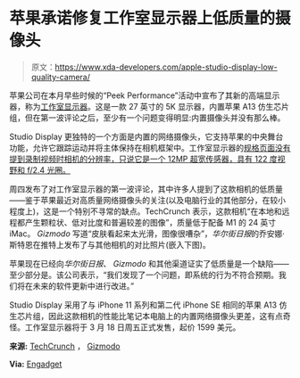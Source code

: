 # 苹果承诺修复工作室显示器上低质量的摄像头

> 原文：<https://www.xda-developers.com/apple-studio-display-low-quality-camera/>

苹果公司在本月早些时候的“Peek Performance”活动中宣布了其新的高端显示器，称为[工作室显示器](https://www.xda-developers.com/apple-studio-display-iphone/)。这是一款 27 英寸的 5K 显示器，内置苹果 A13 仿生芯片组，但在第一波评论之后，至少有一个问题变得明显:内置摄像头并没有那么棒。

Studio Display 更独特的一个方面是内置的网络摄像头，它支持苹果的中央舞台功能，允许它跟踪运动并将主体保持在相机框架中。工作室显示器的[规格页面没有提到录制视频时相机的分辨率，只说它是一个 12MP 超宽传感器，具有 122 度视野和 f/2.4 光圈。](https://www.apple.com/studio-display/specs/)

周四发布了对工作室显示器的第一波评论，其中许多人提到了这款相机的低质量——鉴于苹果最近对高质量网络摄像头的关注(以及电脑行业的其他部分，在较小程度上)，这是一个特别不寻常的缺点。TechCrunch 表示，这款相机“在本地和远程都产生颗粒状、低对比度和普遍较差的图像”，质量低于配备 M1 的 24 英寸 iMac。 *Gizmodo* 写道“皮肤看起来太光滑，图像很嘈杂”，*华尔街日报*的乔安娜·斯特恩在推特上发布了与其他相机的对比照片(嵌入下图)。

苹果现在已经向*华尔街日报*、 *Gizmodo* 和其他渠道证实了低质量是一个缺陷——至少部分是。该公司表示，“我们发现了一个问题，即系统的行为不符合预期。我们将在未来的软件更新中进行改进。”

Studio Display 采用了与 iPhone 11 系列和第二代 iPhone SE 相同的苹果 A13 仿生芯片组，因此这款相机的性能比笔记本电脑上的内置网络摄像头更差，这有点奇怪。工作室显示器将于 3 月 18 日周五正式发售，起价 1599 美元。

**来源:** [TechCrunch](https://techcrunch.com/2022/03/17/apple-execs-on-developing-mac-studio-and-studio-display-for-the-other-pros/#:~:text=the%20Studio%20Display%E2%80%99s%20camera%20produces%20grainy%2C%20low%2Dcontrast%20and%20generally%20poor%20images) ， [Gizmodo](https://gizmodo.com/review-apples-27-inch-studio-display-dazzles-1848665416#:~:text=skin%20looked%20too%20smooth%20and%20the%20image%20was%20noisy)

**Via:** [Engadget](https://www.engadget.com/apple-studio-display-webcam-update-161713593.html)